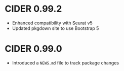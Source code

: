 # CIDER 0.99.2

- Enhanced compatibility with Seurat v5
- Updated pkgdown site to use Bootstrap 5

# CIDER 0.99.0

- Introduced a `NEWS.md` file to track package changes